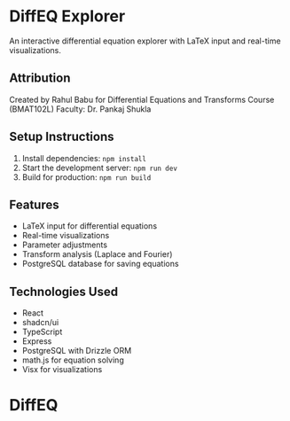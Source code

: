 # DiffEQ Explorer

An interactive differential equation explorer with LaTeX input and real-time visualizations.

## Attribution
Created by Rahul Babu for Differential Equations and Transforms Course (BMAT102L)
Faculty: Dr. Pankaj Shukla

## Setup Instructions
1. Install dependencies: `npm install`
2. Start the development server: `npm run dev`
3. Build for production: `npm run build`

## Features
- LaTeX input for differential equations
- Real-time visualizations
- Parameter adjustments
- Transform analysis (Laplace and Fourier)
- PostgreSQL database for saving equations

## Technologies Used
- React
- shadcn/ui
- TypeScript
- Express
- PostgreSQL with Drizzle ORM
- math.js for equation solving
- Visx for visualizations
# DiffEQ
